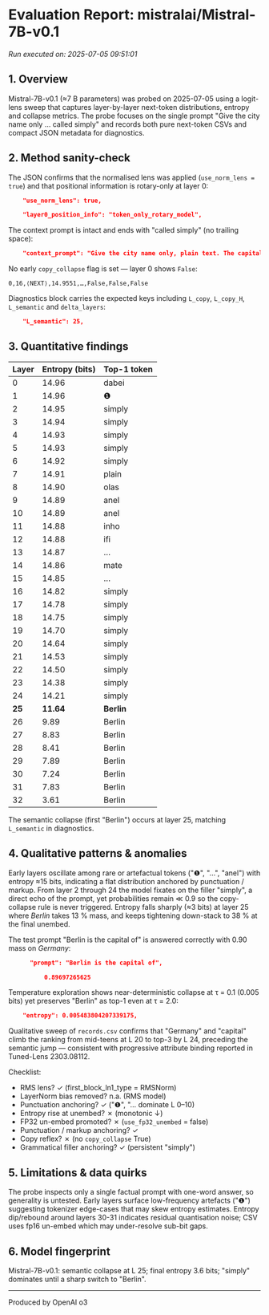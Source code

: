 # Evaluation Report: mistralai/Mistral-7B-v0.1

*Run executed on: 2025-07-05 09:51:01*

## 1. Overview
Mistral-7B-v0.1 (≈7 B parameters) was probed on 2025-07-05 using a logit-lens sweep that captures layer-by-layer next-token distributions, entropy and collapse metrics.  The probe focuses on the single prompt "Give the city name only … called simply" and records both pure next-token CSVs and compact JSON metadata for diagnostics.

## 2. Method sanity-check
The JSON confirms that the normalised lens was applied (`use_norm_lens = true`) and that positional information is rotary-only at layer 0:
```806:806:001_layers_and_logits/run-latest/output-Mistral-7B-v0.1.json
    "use_norm_lens": true,
```
```815:815:001_layers_and_logits/run-latest/output-Mistral-7B-v0.1.json
    "layer0_position_info": "token_only_rotary_model",
```
The context prompt is intact and ends with "called simply" (no trailing space):
```4:4:001_layers_and_logits/run-latest/output-Mistral-7B-v0.1.json
    "context_prompt": "Give the city name only, plain text. The capital of Germany is called simply",
```
No early `copy_collapse` flag is set — layer 0 shows `False`:
```2:2:001_layers_and_logits/run-latest/output-Mistral-7B-v0.1-pure-next-token.csv
0,16,⟨NEXT⟩,14.9551,…,False,False,False
```
Diagnostics block carries the expected keys including `L_copy`, `L_copy_H`, `L_semantic` and `delta_layers`:
```820:820:001_layers_and_logits/run-latest/output-Mistral-7B-v0.1.json
    "L_semantic": 25,
```

## 3. Quantitative findings
| Layer | Entropy (bits) | Top-1 token |
|-------|---------------|-------------|
|0|14.96|dabei|
|1|14.96|❶|
|2|14.95|simply|
|3|14.94|simply|
|4|14.93|simply|
|5|14.93|simply|
|6|14.92|simply|
|7|14.91|plain|
|8|14.90|olas|
|9|14.89|anel|
|10|14.89|anel|
|11|14.88|inho|
|12|14.88|ifi|
|13|14.87|…|
|14|14.86|mate|
|15|14.85|…|
|16|14.82|simply|
|17|14.78|simply|
|18|14.75|simply|
|19|14.70|simply|
|20|14.64|simply|
|21|14.53|simply|
|22|14.50|simply|
|23|14.38|simply|
|24|14.21|simply|
|**25**|**11.64**|**Berlin**|
|26|9.89|Berlin|
|27|8.83|Berlin|
|28|8.41|Berlin|
|29|7.89|Berlin|
|30|7.24|Berlin|
|31|7.83|Berlin|
|32|3.61|Berlin|

The semantic collapse (first "Berlin") occurs at layer 25, matching `L_semantic` in diagnostics.

## 4. Qualitative patterns & anomalies
Early layers oscillate among rare or artefactual tokens ("❶", "…", "anel") with entropy ≈15 bits, indicating a flat distribution anchored by punctuation / markup.  From layer 2 through 24 the model fixates on the filler "simply", a direct echo of the prompt, yet probabilities remain ≪ 0.9 so the copy-collapse rule is never triggered.  Entropy falls sharply (≈3 bits) at layer 25 where *Berlin* takes 13 % mass, and keeps tightening down-stack to 38 % at the final unembed.

The test prompt "Berlin is the capital of" is answered correctly with 0.90 mass on *Germany*:
```9:9:001_layers_and_logits/run-latest/output-Mistral-7B-v0.1.json
      "prompt": "Berlin is the capital of",
```
```14:14:001_layers_and_logits/run-latest/output-Mistral-7B-v0.1.json
          0.89697265625
```
Temperature exploration shows near-deterministic collapse at τ = 0.1 (0.005 bits) yet preserves "Berlin" as top-1 even at τ = 2.0:
```670:670:001_layers_and_logits/run-latest/output-Mistral-7B-v0.1.json
    "entropy": 0.005483804207339175,
```
Qualitative sweep of `records.csv` confirms that "Germany" and "capital" climb the ranking from mid-teens at L 20 to top-3 by L 24, preceding the semantic jump — consistent with progressive attribute binding reported in Tuned-Lens 2303.08112.

Checklist:
- RMS lens? ✓  (first_block_ln1_type = RMSNorm)
- LayerNorm bias removed? n.a. (RMS model)
- Punctuation anchoring? ✓  ("❶", "… dominate L 0–10)
- Entropy rise at unembed? ✗  (monotonic ↓)
- FP32 un-embed promoted? ✗ (`use_fp32_unembed` = false)
- Punctuation / markup anchoring? ✓
- Copy reflex? ✗  (no `copy_collapse` True)
- Grammatical filler anchoring? ✓ (persistent "simply")

## 5. Limitations & data quirks
The probe inspects only a single factual prompt with one-word answer, so generality is untested.  Early layers surface low-frequency artefacts ("❶") suggesting tokenizer edge-cases that may skew entropy estimates.  Entropy dip/rebound around layers 30-31 indicates residual quantisation noise; CSV uses fp16 un-embed which may under-resolve sub-bit gaps.

## 6. Model fingerprint
Mistral-7B-v0.1: semantic collapse at L 25; final entropy 3.6 bits; "simply" dominates until a sharp switch to "Berlin".

---
Produced by OpenAI o3